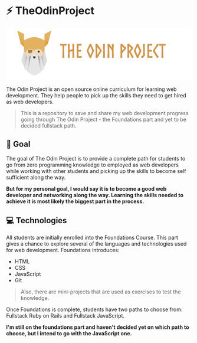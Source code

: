 # :zap: **TheOdinProject**

![TheOdinProject Logo](https://github.com/e-meyer/the-odin-project/blob/main/Foundations/images/the-odin-project-logo.png)

The Odin Project is an open source online curriculum for learning web development. They help people to pick up the skills they need to get hired as web developers.

> This is a repository to save and share my web development progress going through The Odin Project - the Foundations part and yet to be decided fullstack path. 

## :dart: Goal

The goal of The Odin Project is to provide a complete path for students to go from zero programming knowledge to employed as web developers while working with other students and picking up the skills to become self sufficient along the way.

**But for my personal goal, I would say it is to become a good web developer and networking along the way. Learning the skills needed to achieve it is most likely the biggest part in the process.**

## :computer: Technologies

All students are initially enrolled into the Foundations Course. This part gives a chance to explore several of the languages and technologies used for web development. Foundations introduces:

- HTML
- CSS
- JavaScript
- Git

> Also, there are mini-projects that are used as exercises to test the knowledge.

Once Foundations is complete, students have two paths to choose from: Fullstack Ruby on Rails and Fullstack JavaScript.

**I'm still on the foundations part and haven't decided yet on which path to choose, but I intend to go with the JavaScript one.**